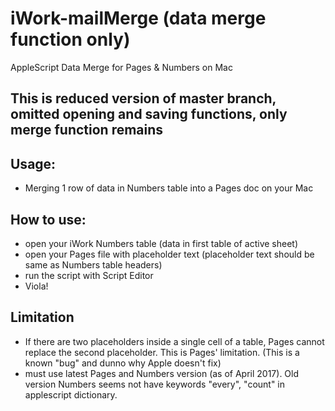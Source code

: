 # iWork-mailMerge (data merge function only)
AppleScript Data Merge for Pages &amp; Numbers on Mac

## This is reduced version of master branch, omitted opening and saving functions, only merge function remains

## Usage:
- Merging 1 row of data in Numbers table into a Pages doc on your Mac

## How to use:
- open your iWork Numbers table (data in first table of active sheet)
- open your Pages file with placeholder text (placeholder text should be same as Numbers table headers)
- run the script with Script Editor
- Viola!

## Limitation
- If there are two placeholders inside a single cell of a table, Pages cannot replace the second placeholder. This is Pages' limitation. (This is a known "bug" and dunno why Apple doesn't fix)
- must use latest Pages and Numbers version (as of April 2017). Old version Numbers seems not have keywords "every", "count" in applescript dictionary.
